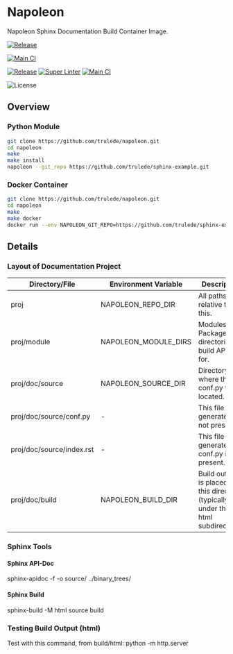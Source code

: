 # Napoleon

Napoleon Sphinx Documentation Build Container Image.

[![Release](https://img.shields.io/github/release/trulede/napoleon.svg?label=Release&logo=github)](https://github.com/trulede/napoleon/releases/latest)

[![Main CI](https://img.shields.io/github/workflow/status/trulede/napoleon/Main%20CI?label=Main%20CI&logo=github)](https://github.com/trulede/napoleon/actions?workflow=Main%20CI)


[![Release](https://github.com/trulede/napoleon/workflows/Release/badge.svg)](https://github.com/trulede/napoleon/releases/latest)
[![Super Linter](https://github.com/trulede/napoleon/workflows/Super%20Linter/badge.svg)](https://github.com/trulede/napoleon/actions?workflow=Super%20Linter)
[![Main CI](https://github.com/trulede/napoleon/workflows/Main%20CI/badge.svg)](https://github.com/trulede/napoleon/actions?workflow=Main%20CI)

![License](https://img.shields.io/github/license/trulede/napoleon?label=License)


## Overview

### Python Module

```bash
git clone https://github.com/trulede/napoleon.git
cd napoleon
make
make install
napoleon --git_repo https://github.com/trulede/sphinx-example.git
```

### Docker Container

```bash
git clone https://github.com/trulede/napoleon.git
cd napoleon
make
make docker
docker run --env NAPOLEON_GIT_REPO=https://github.com/trulede/sphinx-example.git napoleon:latest
```

## Details

### Layout of Documentation Project

Directory/File | Environment Variable | Description
-------------- | -------------------- | -----------
proj | NAPOLEON_REPO_DIR | All paths relative to this.
proj/module | NAPOLEON_MODULE_DIRS | Modules and Package directories to build API Doc for.
proj/doc/source | NAPOLEON_SOURCE_DIR | Directory where the conf.py file is located.
proj/doc/source/conf.py | - | This file is generated if not present.
proj/doc/source/index.rst | - | This file is generated if conf.py is not present.
proj/doc/build | NAPOLEON_BUILD_DIR | Build output is placed in this directory (typically under the html subdirectory).


### Sphinx Tools

#### Sphinx API-Doc

sphinx-apidoc -f -o source/ ../binary_trees/


#### Sphinx Build

sphinx-build -M html source build


### Testing Build Output (html)

Test with this command, from build/html:
    python -m http.server
